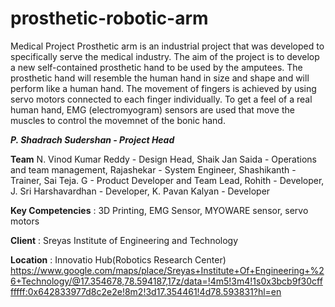# prosthetic-robotic-arm
Medical Project
Prosthetic arm is an industrial project that was developed to specifically serve the medical industry. The aim of the project is to develop a new self-contained prosthetic hand to be used by the amputees. The prosthetic hand will resemble the human hand in size and shape and will perform like a human hand. The movement of fingers is achieved by using servo motors connected to each finger individually. To get a feel of a real human hand, EMG (electromyogram) sensors are used that move the muscles to control the movemnet of the bonic hand. 

_**P. Shadrach Sudershan - Project Head**_

**Team**
N. Vinod Kumar Reddy - Design Head, 
Shaik Jan Saida - Operations and team management,
Rajashekar - System Engineer,
Shashikanth - Trainer,
Sai Teja. G - Product Developer and Team Lead, 
Rohith - Developer, 
J. Sri Harshavardhan - Developer, 
K. Pavan Kalyan - Developer

**Key Competencies** : 3D Printing, EMG Sensor, MYOWARE sensor, servo motors

**Client** : Sreyas Institute of Engineering and Technology

**Location** : Innovatio Hub(Robotics Research Center)
https://www.google.com/maps/place/Sreyas+Institute+Of+Engineering+%26+Technology/@17.354678,78.594187,17z/data=!4m5!3m4!1s0x3bcb9f30cfffffff:0x642833977d8c2e2e!8m2!3d17.354461!4d78.593831?hl=en
